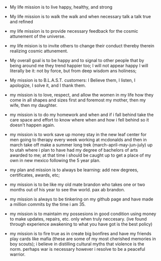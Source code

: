 * My life mission is to live happy, healthy, and strong
* My life mission is to walk the walk and when necessary talk a talk true and refined
* my life mission is to provide necessary feedback for the cosmic attunement of the universe.
* my life mision is to invite others to change their conduct thereby therein realizing cosmic attunement.
* My overall goal is to be happy and to signal to other people that by being around me they trend happier too; I will not appear happy I will literally be it: not by force, but from deep wisdom ans holiness; 
* My mission is to B.L.A.S.T. customers: I Believe them, I listen, I apologize, I solve it, and I thank them.
* my mission is to love, respect, and allow the women in my life how they come in all shapes and sizes first and foremost my mother, then my wife, then my daughter.
* my mission is to do my homework and when and if i fall behind take the care space and effort to know where when and how i fell behind so it doesn't happen again.

* my mission is to work save up money stay in the new leaf center for men going to therapy every week working at mcdonalds and then in march take off make a summer long trek (march-april-may-jun-july) up to utah where i plan to have had my degree of bachelors of arts awarded to me; at that time i should be caught up to get a place of my own in new mexico following the 5 year plan.

* my plan and mission is to always be learning: add new degrees, certificates, awards, etc;

* my mission is to be like my old mate brandon who takes one or two months out of his year to see thw world. pax ab brandon.

* my mission is always to be tinkering on my github page and have made a million commits by the time i am 35.

* my mission is to maintaim my possesions in good condition using money to make updates, repairs, etc. only when truly neccesary. (ive found through experience awakening to what you have got is the best policy)


* my mission is to fire true as in create big bonfires and have my friends play cards like mafia (these are some of my most cherished memories in boy scouts); i believe in distilling cultural myths that violence is the norm. perhaps war is necessary however i resolve to be a peaceful warrior.
